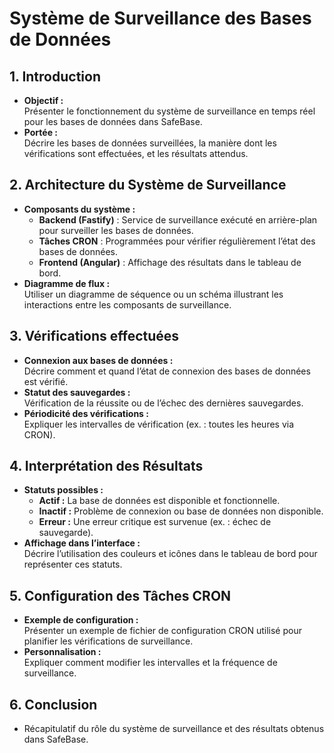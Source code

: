 # **Système de Surveillance des Bases de Données**

## **1. Introduction**

- **Objectif :**  
    Présenter le fonctionnement du système de surveillance en temps réel pour les bases de données dans SafeBase.
- **Portée :**  
    Décrire les bases de données surveillées, la manière dont les vérifications sont effectuées, et les résultats attendus.

## **2. Architecture du Système de Surveillance**

- **Composants du système :**  
  - **Backend (Fastify)** : Service de surveillance exécuté en arrière-plan pour surveiller les bases de données.
  - **Tâches CRON** : Programmées pour vérifier régulièrement l’état des bases de données.
  - **Frontend (Angular)** : Affichage des résultats dans le tableau de bord.
- **Diagramme de flux :**  
    Utiliser un diagramme de séquence ou un schéma illustrant les interactions entre les composants de surveillance.

## **3. Vérifications effectuées**

- **Connexion aux bases de données :**  
    Décrire comment et quand l’état de connexion des bases de données est vérifié.
- **Statut des sauvegardes :**  
    Vérification de la réussite ou de l’échec des dernières sauvegardes.
- **Périodicité des vérifications :**  
    Expliquer les intervalles de vérification (ex. : toutes les heures via CRON).

## **4. Interprétation des Résultats**

- **Statuts possibles :**  
  - **Actif :** La base de données est disponible et fonctionnelle.
  - **Inactif :** Problème de connexion ou base de données non disponible.
  - **Erreur :** Une erreur critique est survenue (ex. : échec de sauvegarde).
- **Affichage dans l’interface :**  
    Décrire l’utilisation des couleurs et icônes dans le tableau de bord pour représenter ces statuts.

## **5. Configuration des Tâches CRON**

- **Exemple de configuration :**  
    Présenter un exemple de fichier de configuration CRON utilisé pour planifier les vérifications de surveillance.
- **Personnalisation :**  
    Expliquer comment modifier les intervalles et la fréquence de surveillance.

## **6. Conclusion**

- Récapitulatif du rôle du système de surveillance et des résultats obtenus dans SafeBase.

